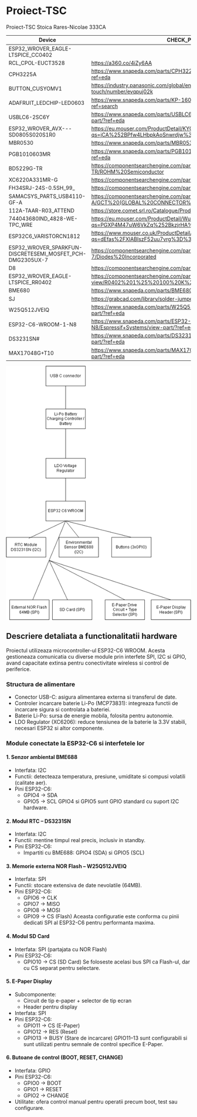 # Proiect-TSC
Proiect-TSC Stoica Rares-Nicolae 333CA


| Device                                                                       | CHECK_PRICES                                                                                                                                                     |
|------------------------------------------------------------------------------|------------------------------------------------------------------------------------------------------------------------------------------------------------------|
| ESP32_WROVER_EAGLE-LTSPICE_CC0402                                            |                                                                                                                                                                  |
| RCL_CPOL-EUCT3528                                                            | https://a360.co/4iZy6AA                                                                                                                                           |
| CPH3225A                                                                     | https://www.snapeda.com/parts/CPH3225A/Seiko+Instruments/view-part/?ref=eda                                                                                       |
| BUTTON_CUSYOMV1                                                              | https://industry.panasonic.com/global/en/products/control/switch/light-touch/number/evqpuj02k                                                                     |
| ADAFRUIT_LEDCHIP-LED0603                                                     | https://www.snapeda.com/parts/KP-1608SURCK/Kingbright/view-part/?ref=search                                                                                       |
| USBLC6-2SC6Y                                                                 | https://www.snapeda.com/parts/USBLC6-2SC6Y/STMicroelectronics/view-part/?ref=eda                                                                                  |
| ESP32_WROVER_AVX---SD0805S020S1R0                                            | https://eu.mouser.com/ProductDetail/KYOCERA-AVX/SD0805S020S1R0?qs=jCA%252BPfw4LHbpkAoSnwrdjw%3D%3D                                                                |
| MBR0530                                                                      | https://www.snapeda.com/parts/MBR0530/Onsemi/view-part/?ref=eda                                                                                                   |
| PGB1010603MR                                                                 | https://www.snapeda.com/parts/PGB1010603MR/Littelfuse/view-part/?ref=eda                                                                                          |
| BD5229G-TR                                                                   | https://componentsearchengine.com/part-view/BD5229G-TR/ROHM%20Semiconductor                                                                                       |
| XC6220A331MR-G                                                               | https://componentsearchengine.com/part-view/XC6220A331MR-G/Torex                                                                                                  |
| FH34SRJ-24S-0.5SH_99_                                                        | https://componentsearchengine.com/part-view/XC6220A331MR-G/Torex                                                                                                  |
| SAMACSYS_PARTS_USB4110-GF-A                                                  | https://componentsearchengine.com/part-view/USB4110-GF-A/GCT%20(GLOBAL%20CONNECTOR%20TECHNOLOGY)                                                                  |
| 112A-TAAR-R03_ATTEND                                                         | https://store.comet.srl.ro/Catalogue/Product/43497/                                                                                                               |
| 744043680IND_4828-WE-TPC_WRE                                                 | https://eu.mouser.com/ProductDetail/Wurth-Elektronik/744043680?qs=PGXP4M47uW6VkZq%252BkzjrHA%3D%3D                                                                |
| ESP32C6_VARISTORCN1812                                                       | https://www.mouser.co.uk/ProductDetail/EPCOS-TDK/B72520T0350K062?qs=dEfas%2FXlABIszF52uu7vrg%3D%3D                                                                |
| ESP32_WROVER_SPARKFUN-DISCRETESEMI_MOSFET_PCH-DMG2305UX-7                    | https://componentsearchengine.com/part-view/DMG2305UX-7/Diodes%20Incorporated                                                                                     |
| D8                                                                           | https://componentsearchengine.com/part-view/SI1308EDL-T1-GE3/Vishay                                                                                               |
| ESP32_WROVER_EAGLE-LTSPICE_RR0402                                            | https://componentsearchengine.com/part-view/R0402%201%25%20100%20K%20(RC0402FR-07100KL)/YAGEO                                                                     |
| BME680                                                                       | https://www.snapeda.com/parts/BME680/Bosch/view-part/?welcome=home                                                                                                |
| SJ                                                                           | https://grabcad.com/library/solder-jumpers-1                                                                                                                     |
| W25Q512JVEIQ                                                                 | https://www.snapeda.com/parts/W25Q512JVEIQ/Winbond+Electronics/view-part/?ref=eda                                                                                 |
| ESP32-C6-WROOM-1-N8                                                          | https://www.snapeda.com/parts/ESP32-C6-WROOM-1-N8/Espressif+Systems/view-part/?ref=eda                                                                            |
| DS3231SN#                                                                    | https://www.snapeda.com/parts/DS3231SN%23/Analog+Devices/view-part/?ref=eda                                                                                       |
| MAX17048G+T10                                                                | https://www.snapeda.com/parts/MAX17048G+T10/Analog+Devices/view-part/?ref=eda                                                                                     |


![diagrama](TSC.drawio.png)



## Descriere detaliata a functionalitatii hardware

Proiectul utilizeaza microcontroller-ul ESP32-C6 WROOM. Acesta gestioneaza comunicatia cu diverse module prin interfete SPI, I2C si GPIO, avand capacitate extinsa pentru conectivitate wireless si control de periferice.

### Structura de alimentare

- Conector USB-C: asigura alimentarea externa si transferul de date.
- Controler incarcare baterie Li-Po (MCP73831): integreaza functii de incarcare sigura si controlata a bateriei.
- Baterie Li-Po: sursa de energie mobila, folosita pentru autonomie.
- LDO Regulator (XC6206): reduce tensiunea de la baterie la 3.3V stabili, necesari ESP32 si altor componente.

### Module conectate la ESP32-C6 si interfetele lor

#### 1. Senzor ambiental BME688
- Interfata: I2C
- Functii: detecteaza temperatura, presiune, umiditate si compusi volatili (calitate aer).
- Pini ESP32-C6:
  - GPIO4 → SDA
  - GPIO5 → SCL
GPIO4 si GPIO5 sunt GPIO standard cu suport I2C hardware.

#### 2. Modul RTC – DS3231SN
- Interfata: I2C
- Functii: mentine timpul real precis, inclusiv in standby.
- Pini ESP32-C6:
  - Impartiti cu BME688: GPIO4 (SDA) si GPIO5 (SCL)

#### 3. Memorie externa NOR Flash – W25Q512JVEIQ
- Interfata: SPI
- Functii: stocare extensiva de date nevolatile (64MB).
- Pini ESP32-C6:
  - GPIO6 → CLK
  - GPIO7 → MISO
  - GPIO8 → MOSI
  - GPIO9 → CS (Flash)
Aceasta configuratie este conforma cu pinii dedicati SPI al ESP32-C6 pentru performanta maxima.

#### 4. Modul SD Card
- Interfata: SPI (partajata cu NOR Flash)
- Pini ESP32-C6:
  - GPIO10 → CS (SD Card)
Se foloseste acelasi bus SPI ca Flash-ul, dar cu CS separat pentru selectare.

#### 5. E-Paper Display
- Subcomponente:
  - Circuit de tip e-paper + selector de tip ecran
  - Header pentru display
- Interfata: SPI
- Pini ESP32-C6:
  - GPIO11 → CS (E-Paper)
  - GPIO12 → RES (Reset)
  - GPIO13 → BUSY (Stare de incarcare)
GPIO11–13 sunt configurabili si sunt utilizati pentru semnale de control specifice E-Paper.

#### 6. Butoane de control (BOOT, RESET, CHANGE)
- Interfata: GPIO
- Pini ESP32-C6:
  - GPIO0 → BOOT
  - GPIO1 → RESET
  - GPIO2 → CHANGE
- Utilitate: ofera control manual pentru operatii precum boot, test sau configurare.
